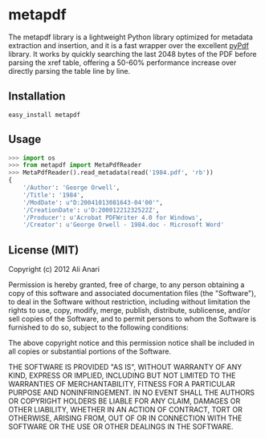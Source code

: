 metapdf
=======

The metapdf library is a lightweight Python library optimized for metadata extraction and insertion, and it is a fast wrapper over the excellent [pyPdf](https://github.com/mfenniak/pyPdf) library.  It works by quickly searching the last 2048 bytes of the PDF before parsing the xref table, offering a 50-60% performance increase over directly parsing the table line by line.


Installation
------------

    easy_install metapdf


Usage
-----

```python
>>> import os
>>> from metapdf import MetaPdfReader
>>> MetaPdfReader().read_metadata(read('1984.pdf', 'rb'))
{
    '/Author': 'George Orwell',
    '/Title': '1984',
    '/ModDate': u"D:20041013081643-04'00'",
    '/CreationDate': u'D:20001221232522Z',
    '/Producer': u'Acrobat PDFWriter 4.0 for Windows',
    '/Creator': u'George Orwell - 1984.doc - Microsoft Word'
```


License (MIT)
-------------

Copyright (c) 2012 Ali Anari

Permission is hereby granted, free of charge, to any person obtaining a copy of this software and associated documentation files (the "Software"), to deal in the Software without restriction, including without limitation the rights to use, copy, modify, merge, publish, distribute, sublicense, and/or sell copies of the Software, and to permit persons to whom the Software is furnished to do so, subject to the following conditions:

The above copyright notice and this permission notice shall be included in all copies or substantial portions of the Software.

THE SOFTWARE IS PROVIDED "AS IS", WITHOUT WARRANTY OF ANY KIND, EXPRESS OR IMPLIED, INCLUDING BUT NOT LIMITED TO THE WARRANTIES OF MERCHANTABILITY, FITNESS FOR A PARTICULAR PURPOSE AND NONINFRINGEMENT. IN NO EVENT SHALL THE AUTHORS OR COPYRIGHT HOLDERS BE LIABLE FOR ANY CLAIM, DAMAGES OR OTHER LIABILITY, WHETHER IN AN ACTION OF CONTRACT, TORT OR OTHERWISE, ARISING FROM, OUT OF OR IN CONNECTION WITH THE SOFTWARE OR THE USE OR OTHER DEALINGS IN THE SOFTWARE.

